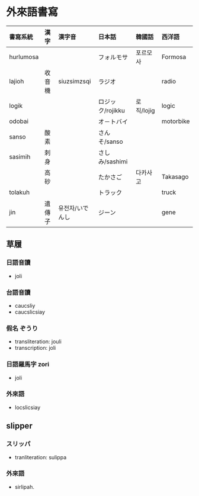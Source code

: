 # 外來語書寫

| 書寫系統 | 漢字 | 漢字音 | 日本話 | 韓國話 | 西洋語 |
| :--- | :--- | :--- | :--- | :--- | :--- |
| hurlumosa ||| フォルモサ | 포르모사 | Formosa |
| lajioh | 收音機 | siuzsimzsqi | ラジオ | | radio |
| logik | | | ロジック/rojikku | 로직/lojig | logic |
| odobai | | | オ－トバイ | | motorbike |
| sanso | 酸素 | | さんそ/sanso | | |
| sasimih | 刺身 | | さしみ/sashimi | | |
|| 高砂 || たかさご | 다카사고 | Takasago |
| tolakuh | | | トラック | | truck |
| jin | 遺傳子 | 유전자/いでんし | ジーン | | gene |

## 草履

### 日語音讀

* joli

### 台語音讀

* caucsliy
* caucslicsiay

### 假名 ぞうり

* transliteration: jouli
* transcription: joli

### 日語羅馬字 zori

* joli

### 外來語

* locslicsiay

## slipper

### スリッパ

* tranliteration: sulippa

### 外來語

* sirlipah.
